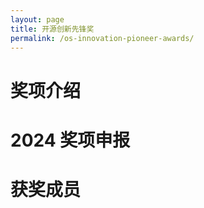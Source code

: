 ```yaml
---
layout: page
title: 开源创新先锋奖
permalink: /os-innovation-pioneer-awards/
---
```


# 奖项介绍
# 2024 奖项申报
# 获奖成员

